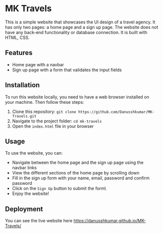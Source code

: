 
# MK Travels

This is a simple website that showcases the UI design of a travel agency. It has only two pages: a home page and a sign up page. The website does not have any back-end functionality or database connection. It is built with HTML, CSS.

## Features

- Home page with a navbar
- Sign up page with a form that validates the input fields

## Installation

To run this website locally, you need to have a web browser installed on your machine. Then follow these steps:

1. Clone this repository: `git clone https://github.com/Danusshkumar/MK-Travels.git`
2. Navigate to the project folder: `cd mk-travels`
3. Open the `index.html` file in your browser

## Usage

To use the website, you can:

- Navigate between the home page and the sign up page using the navbar links
- View the different sections of the home page by scrolling down
- Fill in the sign up form with your name, email, password and confirm password
- Click on the `Sign Up` button to submit the form\
- Enjoy the website!

## Deployment 

 You can see the live website here https://danusshkumar.github.io/MK-Travels/
